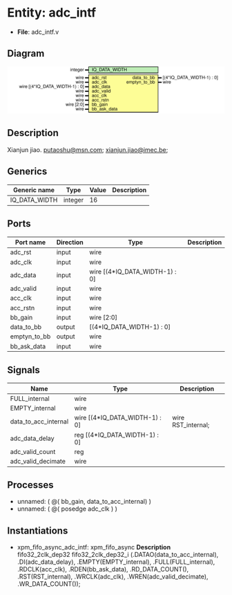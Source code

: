 # Entity: adc_intf

- **File**: adc_intf.v
## Diagram

![Diagram](adc_intf.svg "Diagram")
## Description

Xianjun jiao. putaoshu@msn.com; xianjun.jiao@imec.be;
 
## Generics

| Generic name  | Type    | Value | Description |
| ------------- | ------- | ----- | ----------- |
| IQ_DATA_WIDTH | integer | 16    |             |
## Ports

| Port name    | Direction | Type                           | Description |
| ------------ | --------- | ------------------------------ | ----------- |
| adc_rst      | input     | wire                           |             |
| adc_clk      | input     | wire                           |             |
| adc_data     | input     | wire [(4*IQ_DATA_WIDTH-1) : 0] |             |
| adc_valid    | input     | wire                           |             |
| acc_clk      | input     | wire                           |             |
| acc_rstn     | input     | wire                           |             |
| bb_gain      | input     | wire [2:0]                     |             |
| data_to_bb   | output    | [(4*IQ_DATA_WIDTH-1) : 0]      |             |
| emptyn_to_bb | output    | wire                           |             |
| bb_ask_data  | input     | wire                           |             |
## Signals

| Name                 | Type                           | Description         |
| -------------------- | ------------------------------ | ------------------- |
| FULL_internal        | wire                           |                     |
| EMPTY_internal       | wire                           |                     |
| data_to_acc_internal | wire [(4*IQ_DATA_WIDTH-1) : 0] | wire RST_internal;  |
| adc_data_delay       | reg [(4*IQ_DATA_WIDTH-1) : 0]  |                     |
| adc_valid_count      | reg                            |                     |
| adc_valid_decimate   | wire                           |                     |
## Processes
- unnamed: ( @( bb_gain, data_to_acc_internal) )
- unnamed: ( @( posedge adc_clk ) )
## Instantiations

- xpm_fifo_async_adc_intf: xpm_fifo_async
**Description**
fifo32_2clk_dep32 fifo32_2clk_dep32_i
(.DATAO(data_to_acc_internal),
.DI(adc_data_delay),
.EMPTY(EMPTY_internal),
.FULL(FULL_internal),
.RDCLK(acc_clk),
.RDEN(bb_ask_data),
.RD_DATA_COUNT(),
.RST(RST_internal),
.WRCLK(adc_clk),
.WREN(adc_valid_decimate),
.WR_DATA_COUNT());

